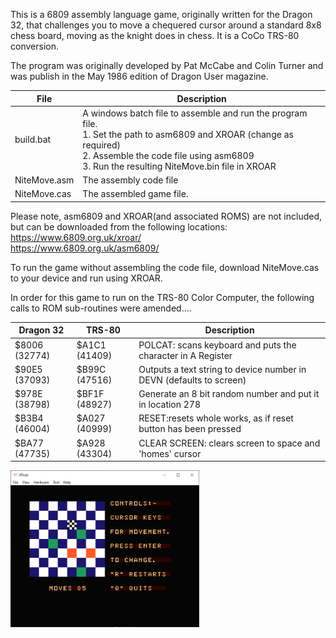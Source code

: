 This is a 6809 assembly language game, originally written for the Dragon 32, that challenges you to move a chequered cursor around a standard 8x8 chess board, moving as the knight does in chess.
It is a CoCo TRS-80 conversion.

The program was originally developed by Pat McCabe and Colin Turner and was publish in the May 1986 edition of Dragon User magazine. 

| File | Description |
| --- | --- |
| build.bat |  A windows batch file to assemble and run the program file.<br> 1.  Set the path to asm6809 and XROAR (change as required) <br>  2.  Assemble the code file using asm6809 <br> 3.  Run the resulting NiteMove.bin file in XROAR |
| NiteMove.asm | The assembly code file |
| NiteMove.cas | The assembled game file. |

Please note, asm6809 and XROAR(and associated ROMS) are not included, but can be downloaded from the following locations: 
https://www.6809.org.uk/xroar/ <br> https://www.6809.org.uk/asm6809/

To run the game without assembling the code file, download NiteMove.cas to your device and run using XROAR.
                
In order for this game to run on the TRS-80 Color Computer, the following calls to ROM sub-routines were amended....

| Dragon 32 | TRS-80 | Description |
| --- | --- | --- |
| $8006 (32774) | $A1C1 (41409) | POLCAT: scans keyboard and puts the character in A Register  |
| $90E5 (37093) | $B99C (47516) | Outputs a text string to device number in DEVN (defaults to screen) | 
| $978E (38798) | $BF1F (48927) | Generate an 8 bit random number and put it in location 278 |
| $B3B4 (46004) | $A027 (40999) | RESET:resets whole works, as if reset button has been pressed  |
| $BA77 (47735) | $A928 (43304) | CLEAR SCREEN: clears screen to space and 'homes' cursor |

<img src='./NiteMove.jpg' width=60%>

        
